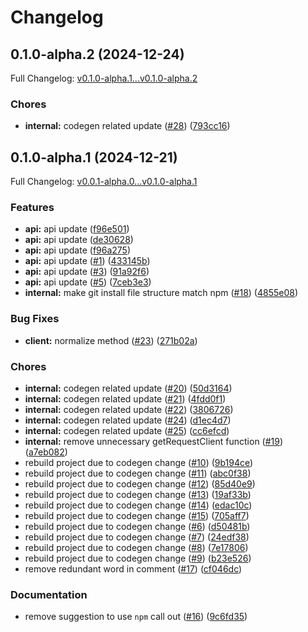 # Changelog

## 0.1.0-alpha.2 (2024-12-24)

Full Changelog: [v0.1.0-alpha.1...v0.1.0-alpha.2](https://github.com/ShreyaThapa/stainless-sdks/compare/v0.1.0-alpha.1...v0.1.0-alpha.2)

### Chores

* **internal:** codegen related update ([#28](https://github.com/ShreyaThapa/stainless-sdks/issues/28)) ([793cc16](https://github.com/ShreyaThapa/stainless-sdks/commit/793cc1695a28a1bf45825bc8a065ec73860f6365))

## 0.1.0-alpha.1 (2024-12-21)

Full Changelog: [v0.0.1-alpha.0...v0.1.0-alpha.1](https://github.com/ShreyaThapa/stainless-sdks/compare/v0.0.1-alpha.0...v0.1.0-alpha.1)

### Features

* **api:** api update ([f96e501](https://github.com/ShreyaThapa/stainless-sdks/commit/f96e50185caad791b3abcd241bee87d52059a1e1))
* **api:** api update ([de30628](https://github.com/ShreyaThapa/stainless-sdks/commit/de30628b48bdf1550e15bb23feee4ac266a9e874))
* **api:** api update ([f96a275](https://github.com/ShreyaThapa/stainless-sdks/commit/f96a27521f78052076b139282c21bc6248ae0a17))
* **api:** api update ([#1](https://github.com/ShreyaThapa/stainless-sdks/issues/1)) ([433145b](https://github.com/ShreyaThapa/stainless-sdks/commit/433145be2fb3619d11d7b638d27be08ea545f1e5))
* **api:** api update ([#3](https://github.com/ShreyaThapa/stainless-sdks/issues/3)) ([91a92f6](https://github.com/ShreyaThapa/stainless-sdks/commit/91a92f6e80e014d671b5e8a11fe69d66be7a7de6))
* **api:** api update ([#5](https://github.com/ShreyaThapa/stainless-sdks/issues/5)) ([7ceb3e3](https://github.com/ShreyaThapa/stainless-sdks/commit/7ceb3e3364066e79ea32e0311dafe254509b1a2c))
* **internal:** make git install file structure match npm ([#18](https://github.com/ShreyaThapa/stainless-sdks/issues/18)) ([4855e08](https://github.com/ShreyaThapa/stainless-sdks/commit/4855e08786d04ba9142726bfe15e57ef859b1b6f))


### Bug Fixes

* **client:** normalize method ([#23](https://github.com/ShreyaThapa/stainless-sdks/issues/23)) ([271b02a](https://github.com/ShreyaThapa/stainless-sdks/commit/271b02af913d2074d3ee2985f66546364139069f))


### Chores

* **internal:** codegen related update ([#20](https://github.com/ShreyaThapa/stainless-sdks/issues/20)) ([50d3164](https://github.com/ShreyaThapa/stainless-sdks/commit/50d3164caa5624d2dc18dd3f0bfdab313399d373))
* **internal:** codegen related update ([#21](https://github.com/ShreyaThapa/stainless-sdks/issues/21)) ([4fdd0f1](https://github.com/ShreyaThapa/stainless-sdks/commit/4fdd0f173105afad3773baee5b676fb8d04f7187))
* **internal:** codegen related update ([#22](https://github.com/ShreyaThapa/stainless-sdks/issues/22)) ([3806726](https://github.com/ShreyaThapa/stainless-sdks/commit/3806726d31d5403ce654130b1f302b3115809c9f))
* **internal:** codegen related update ([#24](https://github.com/ShreyaThapa/stainless-sdks/issues/24)) ([d1ec4d7](https://github.com/ShreyaThapa/stainless-sdks/commit/d1ec4d7b94d1bc3c2b3bd2741688fce75c85745b))
* **internal:** codegen related update ([#25](https://github.com/ShreyaThapa/stainless-sdks/issues/25)) ([cc6efcd](https://github.com/ShreyaThapa/stainless-sdks/commit/cc6efcd76c07ede464192cc45b9f02c6950d93b1))
* **internal:** remove unnecessary getRequestClient function ([#19](https://github.com/ShreyaThapa/stainless-sdks/issues/19)) ([a7eb082](https://github.com/ShreyaThapa/stainless-sdks/commit/a7eb082163bf6bc38f8eebe600d52f1921038197))
* rebuild project due to codegen change ([#10](https://github.com/ShreyaThapa/stainless-sdks/issues/10)) ([9b194ce](https://github.com/ShreyaThapa/stainless-sdks/commit/9b194ce48c42177dcb9bfc761014acad4a1ab19e))
* rebuild project due to codegen change ([#11](https://github.com/ShreyaThapa/stainless-sdks/issues/11)) ([abc0f38](https://github.com/ShreyaThapa/stainless-sdks/commit/abc0f3825732ac386a42c4a464b497fdfda50cd1))
* rebuild project due to codegen change ([#12](https://github.com/ShreyaThapa/stainless-sdks/issues/12)) ([85d40e9](https://github.com/ShreyaThapa/stainless-sdks/commit/85d40e994df7bb79742c418a1a4cf1bd15eb951f))
* rebuild project due to codegen change ([#13](https://github.com/ShreyaThapa/stainless-sdks/issues/13)) ([19af33b](https://github.com/ShreyaThapa/stainless-sdks/commit/19af33b615b0edf457d0277e58a44b224cd61636))
* rebuild project due to codegen change ([#14](https://github.com/ShreyaThapa/stainless-sdks/issues/14)) ([edac10c](https://github.com/ShreyaThapa/stainless-sdks/commit/edac10c2864e243b61904f9e3a64219e3feaa470))
* rebuild project due to codegen change ([#15](https://github.com/ShreyaThapa/stainless-sdks/issues/15)) ([705aff7](https://github.com/ShreyaThapa/stainless-sdks/commit/705aff7744597d8ad59d1e29402b1bc857785f03))
* rebuild project due to codegen change ([#6](https://github.com/ShreyaThapa/stainless-sdks/issues/6)) ([d50481b](https://github.com/ShreyaThapa/stainless-sdks/commit/d50481b0215da025777965827e5d41895626d953))
* rebuild project due to codegen change ([#7](https://github.com/ShreyaThapa/stainless-sdks/issues/7)) ([24edf38](https://github.com/ShreyaThapa/stainless-sdks/commit/24edf383b99efd53ed5ed2744e8a2777bbc3e4e1))
* rebuild project due to codegen change ([#8](https://github.com/ShreyaThapa/stainless-sdks/issues/8)) ([7e17806](https://github.com/ShreyaThapa/stainless-sdks/commit/7e17806147975244fb4e1196f86c8777961847ce))
* rebuild project due to codegen change ([#9](https://github.com/ShreyaThapa/stainless-sdks/issues/9)) ([b23e526](https://github.com/ShreyaThapa/stainless-sdks/commit/b23e52626161dd4222a3ba1981d60daf9adfdc7b))
* remove redundant word in comment ([#17](https://github.com/ShreyaThapa/stainless-sdks/issues/17)) ([cf046dc](https://github.com/ShreyaThapa/stainless-sdks/commit/cf046dc2a894255889ef5d3350f4bdd1556fda3b))


### Documentation

* remove suggestion to use `npm` call out ([#16](https://github.com/ShreyaThapa/stainless-sdks/issues/16)) ([9c6fd35](https://github.com/ShreyaThapa/stainless-sdks/commit/9c6fd353d16065f0dd3eaabaa60fa227b9892135))
